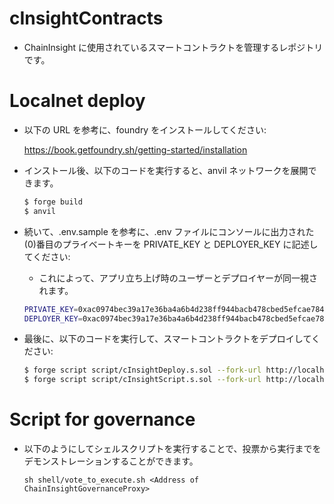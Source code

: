 # cInsightContracts

- ChainInsight に使用されているスマートコントラクトを管理するレポジトリです。

# Localnet deploy

- 以下の URL を参考に、foundry をインストールしてください:

  https://book.getfoundry.sh/getting-started/installation

- インストール後、以下のコードを実行すると、anvil ネットワークを展開できます。

  ```bash
  $ forge build
  $ anvil
  ```

- 続いて、.env.sample を参考に、.env ファイルにコンソールに出力された(0)番目のプライベートキーを PRIVATE_KEY と DEPLOYER_KEY に記述してください:

  - これによって、アプリ立ち上げ時のユーザーとデプロイヤーが同一視されます。

  ```bash
  PRIVATE_KEY=0xac0974bec39a17e36ba4a6b4d238ff944bacb478cbed5efcae784d7bf4f2ff80
  DEPLOYER_KEY=0xac0974bec39a17e36ba4a6b4d238ff944bacb478cbed5efcae784d7bf4f2ff80
  ```

- 最後に、以下のコードを実行して、スマートコントラクトをデプロイしてください:
  ```bash
  $ forge script script/cInsightDeploy.s.sol --fork-url http://localhost:8545 --broadcast
  $ forge script script/cInsightScript.s.sol --fork-url http://localhost:8545 --broadcast
  ```

# Script for governance

- 以下のようにしてシェルスクリプトを実行することで、投票から実行までをデモンストレーションすることができます。
  ```
  sh shell/vote_to_execute.sh <Address of ChainInsightGovernanceProxy>
  ```

